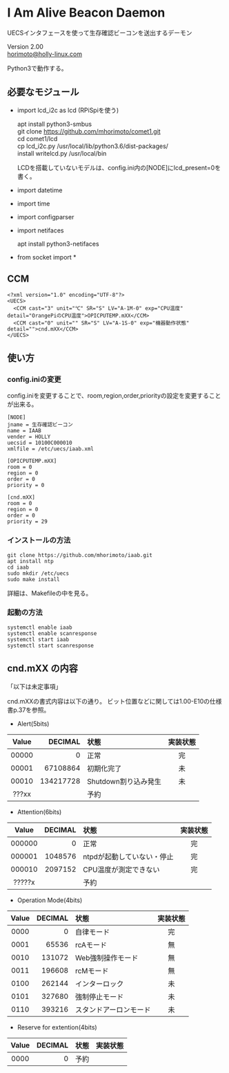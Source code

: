 # I Am Alive Beacon Daemon

UECSインタフェースを使って生存確認ビーコンを送出するデーモン


Version 2.00  
horimoto@holly-linux.com

Python3で動作する。

## 必要なモジュール

 * import lcd_i2c as lcd   (RPiSpiを使う)

     apt install python3-smbus  
     git clone https://github.com/mhorimoto/comet1.git  
     cd comet1/lcd  
     cp lcd_i2c.py /usr/local/lib/python3.6/dist-packages/  
     install writelcd.py /usr/local/bin

   LCDを搭載していないモデルは、config.ini内の[NODE]にlcd_present=0を書く。  

 * import datetime
 * import time
 * import configparser
 * import netifaces

     apt install python3-netifaces

* from socket import *

## CCM

    <?xml version="1.0" encoding="UTF-8"?>
    <UECS>
      <CCM cast="3" unit="℃" SR="S" LV="A-1M-0" exp="CPU温度" detail="OrangePiのCPU温度">OPICPUTEMP.mXX</CCM>
      <CCM cast="0" unit="" SR="S" LV="A-1S-0" exp="機器動作状態" detail="">cnd.mXX</CCM>
    </UECS>


## 使い方

### config.iniの変更

config.iniを変更することで、room,region,order,priorityの設定を変更することが出来る。

    [NODE]
    jname = 生存確認ビーコン
    name = IAAB
    vender = HOLLY
    uecsid = 10100C000010
    xmlfile = /etc/uecs/iaab.xml
    
    [OPICPUTEMP.mXX]
    room = 0
    region = 0
    order = 0
    priority = 0
    
    [cnd.mXX]
    room = 0
    region = 0
    order = 0
    priority = 29

### インストールの方法

    git clone https://github.com/mhorimoto/iaab.git
    apt install ntp
    cd iaab
    sudo mkdir /etc/uecs
    sudo make install

 詳細は、Makefileの中を見る。


### 起動の方法

    systemctl enable iaab
    systemctl enable scanresponse
    systemctl start iaab
    systemctl start scanresponse
    
## cnd.mXX の内容

「以下は未定事項」

cnd.mXXの書式内容は以下の通り。
ビット位置などに関しては1.00-E10の仕様書p.37を参照。

* Alert(5bits)

| Value | DECIMAL   | 状態                          | 実装状態 |
|:-----:|----------:|:------------------------------|:--------:|
| 00000 |         0 | 正常                          |    完    |
| 00001 |  67108864 | 初期化完了                    |    未    |
| 00010 | 134217728 | Shutdown割り込み発生          |    未    |
| ???xx |           | 予約                          |          |

* Attention(6bits)

| Value  | DECIMAL   | 状態                          | 実装状態 |
|:------:|----------:|:------------------------------|:--------:|
| 000000 |         0 | 正常                          |    完    |
| 000001 |   1048576 | ntpdが起動していない・停止    |    完    |
| 000010 |   2097152 | CPU温度が測定できない          |    完    |
| ?????x |           | 予約                          |          |

* Operation Mode(4bits)

| Value  | DECIMAL   | 状態                          | 実装状態 |
|:------:|----------:|:------------------------------|:--------:|
|  0000  |         0 | 自律モード                    |    完    |
|  0001  |     65536 | rcAモード                     |    無    |
|  0010  |    131072 | Web強制操作モード             |    無    |
|  0011  |    196608 | rcMモード                     |    無    |
|  0100  |    262144 | インターロック                |    未    |
|  0101  |    327680 | 強制停止モード                |    未    |
|  0110  |    393216 | スタンドアーロンモード        |    未    |

* Reserve for extention(4bits)

| Value  | DECIMAL   | 状態                          | 実装状態 |
|:------:|----------:|:------------------------------|:--------:|
|  0000  |         0 | 予約                          |          |

